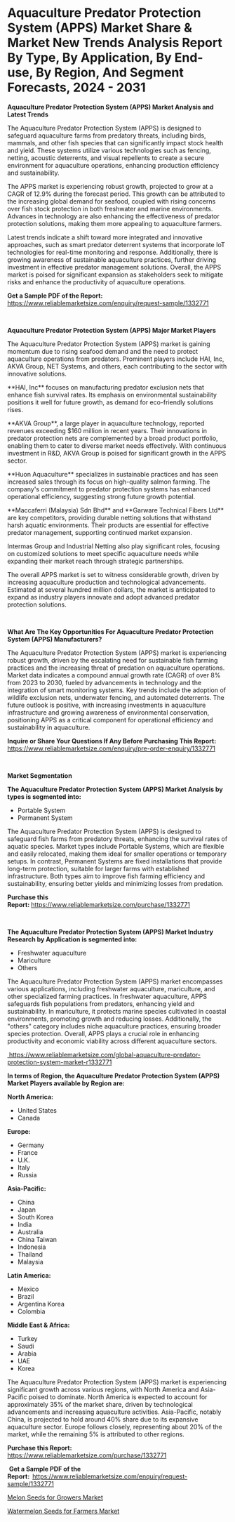 <p><h1>Aquaculture Predator Protection System (APPS) Market Share & Market New Trends Analysis Report By Type, By Application, By End-use, By Region, And Segment Forecasts, 2024 - 2031</h1></p><p><strong>Aquaculture Predator Protection System (APPS) Market Analysis and Latest Trends</strong></p>
<p><p>The Aquaculture Predator Protection System (APPS) is designed to safeguard aquaculture farms from predatory threats, including birds, mammals, and other fish species that can significantly impact stock health and yield. These systems utilize various technologies such as fencing, netting, acoustic deterrents, and visual repellents to create a secure environment for aquaculture operations, enhancing production efficiency and sustainability.</p><p>The APPS market is experiencing robust growth, projected to grow at a CAGR of 12.9% during the forecast period. This growth can be attributed to the increasing global demand for seafood, coupled with rising concerns over fish stock protection in both freshwater and marine environments. Advances in technology are also enhancing the effectiveness of predator protection solutions, making them more appealing to aquaculture farmers.</p><p>Latest trends indicate a shift toward more integrated and innovative approaches, such as smart predator deterrent systems that incorporate IoT technologies for real-time monitoring and response. Additionally, there is growing awareness of sustainable aquaculture practices, further driving investment in effective predator management solutions. Overall, the APPS market is poised for significant expansion as stakeholders seek to mitigate risks and enhance the productivity of aquaculture operations.</p></p>
<p><strong>Get a Sample PDF of the Report:&nbsp;</strong> <a href="https://www.reliablemarketsize.com/enquiry/request-sample/1332771?utm_campaign=1550&utm_medium=2&utm_source=Github&utm_content=ia&utm_term=01112024&utm_id=aquaculture-predator-protection-system-apps">https://www.reliablemarketsize.com/enquiry/request-sample/1332771</a></p>
<p>&nbsp;</p>
<p><strong>Aquaculture Predator Protection System (APPS) Major Market Players</strong></p>
<p><p>The Aquaculture Predator Protection System (APPS) market is gaining momentum due to rising seafood demand and the need to protect aquaculture operations from predators. Prominent players include HAI, Inc, AKVA Group, NET Systems, and others, each contributing to the sector with innovative solutions.</p><p>**HAI, Inc** focuses on manufacturing predator exclusion nets that enhance fish survival rates. Its emphasis on environmental sustainability positions it well for future growth, as demand for eco-friendly solutions rises.</p><p>**AKVA Group**, a large player in aquaculture technology, reported revenues exceeding $160 million in recent years. Their innovations in predator protection nets are complemented by a broad product portfolio, enabling them to cater to diverse market needs effectively. With continuous investment in R&D, AKVA Group is poised for significant growth in the APPS sector.</p><p>**Huon Aquaculture** specializes in sustainable practices and has seen increased sales through its focus on high-quality salmon farming. The company's commitment to predator protection systems has enhanced operational efficiency, suggesting strong future growth potential.</p><p>**Maccaferri (Malaysia) Sdn Bhd** and **Garware Technical Fibers Ltd** are key competitors, providing durable netting solutions that withstand harsh aquatic environments. Their products are essential for effective predator management, supporting continued market expansion.</p><p>Intermas Group and Industrial Netting also play significant roles, focusing on customized solutions to meet specific aquaculture needs while expanding their market reach through strategic partnerships.</p><p>The overall APPS market is set to witness considerable growth, driven by increasing aquaculture production and technological advancements. Estimated at several hundred million dollars, the market is anticipated to expand as industry players innovate and adopt advanced predator protection solutions.</p></p>
<p>&nbsp;</p>
<p><strong>What Are The Key Opportunities For Aquaculture Predator Protection System (APPS) Manufacturers?</strong></p>
<p><p>The Aquaculture Predator Protection System (APPS) market is experiencing robust growth, driven by the escalating need for sustainable fish farming practices and the increasing threat of predation on aquaculture operations. Market data indicates a compound annual growth rate (CAGR) of over 8% from 2023 to 2030, fueled by advancements in technology and the integration of smart monitoring systems. Key trends include the adoption of wildlife exclusion nets, underwater fencing, and automated deterrents. The future outlook is positive, with increasing investments in aquaculture infrastructure and growing awareness of environmental conservation, positioning APPS as a critical component for operational efficiency and sustainability in aquaculture.</p></p>
<p><strong>Inquire or Share Your Questions If Any Before Purchasing This Report:</strong> <a href="https://www.reliablemarketsize.com/enquiry/pre-order-enquiry/1332771?utm_campaign=1550&utm_medium=2&utm_source=Github&utm_content=ia&utm_term=01112024&utm_id=aquaculture-predator-protection-system-apps">https://www.reliablemarketsize.com/enquiry/pre-order-enquiry/1332771</a></p>
<p>&nbsp;</p>
<p><strong>Market Segmentation</strong></p>
<p><strong>The Aquaculture Predator Protection System (APPS) Market Analysis by types is segmented into:</strong></p>
<p><ul><li>Portable System</li><li>Permanent System</li></ul></p>
<p><p>The Aquaculture Predator Protection System (APPS) is designed to safeguard fish farms from predatory threats, enhancing the survival rates of aquatic species. Market types include Portable Systems, which are flexible and easily relocated, making them ideal for smaller operations or temporary setups. In contrast, Permanent Systems are fixed installations that provide long-term protection, suitable for larger farms with established infrastructure. Both types aim to improve fish farming efficiency and sustainability, ensuring better yields and minimizing losses from predation.</p></p>
<p><strong>Purchase this Report:&nbsp;</strong><a href="https://www.reliablemarketsize.com/purchase/1332771?utm_campaign=1550&utm_medium=2&utm_source=Github&utm_content=ia&utm_term=01112024&utm_id=aquaculture-predator-protection-system-apps">https://www.reliablemarketsize.com/purchase/1332771</a></p>
<p>&nbsp;</p>
<p><strong>The Aquaculture Predator Protection System (APPS) Market Industry Research by Application is segmented into:</strong></p>
<p><ul><li>Freshwater aquaculture</li><li>Mariculture</li><li>Others</li></ul></p>
<p><p>The Aquaculture Predator Protection System (APPS) market encompasses various applications, including freshwater aquaculture, mariculture, and other specialized farming practices. In freshwater aquaculture, APPS safeguards fish populations from predators, enhancing yield and sustainability. In mariculture, it protects marine species cultivated in coastal environments, promoting growth and reducing losses. Additionally, the "others" category includes niche aquaculture practices, ensuring broader species protection. Overall, APPS plays a crucial role in enhancing productivity and economic viability across different aquaculture sectors.</p></p>
<p><a href="https://www.reliablemarketsize.com/global-aquaculture-predator-protection-system-market-r1332771?utm_campaign=1550&utm_medium=2&utm_source=Github&utm_content=ia&utm_term=01112024&utm_id=aquaculture-predator-protection-system-apps">&nbsp;https://www.reliablemarketsize.com/global-aquaculture-predator-protection-system-market-r1332771</a></p>
<p><strong>In terms of Region, the Aquaculture Predator Protection System (APPS) Market Players available by Region are:</strong></p>
<p>
    <p> <strong> North America: </strong>
        <ul>
            <li>United States</li>
            <li>Canada</li>
        </ul>
        </p> 
    <p> <strong> Europe: </strong>
        <ul>
            <li>Germany</li>
            <li>France</li>
            <li>U.K.</li>
            <li>Italy</li>
            <li>Russia</li>
        </ul>
        </p> 
    <p> <strong> Asia-Pacific: </strong>
        <ul>
            <li>China</li>
            <li>Japan</li>
            <li>South Korea</li>
            <li>India</li>
            <li>Australia</li>
            <li>China Taiwan</li>
            <li>Indonesia</li>
            <li>Thailand</li>
            <li>Malaysia</li>
        </ul>
        </p> 
    <p> <strong> Latin America: </strong>
        <ul>
            <li>Mexico</li>
            <li>Brazil</li>
            <li>Argentina Korea</li>
            <li>Colombia</li>
        </ul>
        </p> 
    <p> <strong> Middle East & Africa: </strong>
        <ul>
            <li>Turkey</li>
            <li>Saudi</li>
            <li>Arabia</li>
            <li>UAE</li>
            <li>Korea</li>
        </ul>
    </p>
    </p>
<p><p>The Aquaculture Predator Protection System (APPS) market is experiencing significant growth across various regions, with North America and Asia-Pacific poised to dominate. North America is expected to account for approximately 35% of the market share, driven by technological advancements and increasing aquaculture activities. Asia-Pacific, notably China, is projected to hold around 40% share due to its expansive aquaculture sector. Europe follows closely, representing about 20% of the market, while the remaining 5% is attributed to other regions.</p></p>
<p><strong>Purchase this Report: </strong><a href="https://www.reliablemarketsize.com/purchase/1332771?utm_campaign=1550&utm_medium=2&utm_source=Github&utm_content=ia&utm_term=01112024&utm_id=aquaculture-predator-protection-system-apps">https://www.reliablemarketsize.com/purchase/1332771</a></p>
<p>&nbsp;<strong>Get a Sample PDF of the Report:&nbsp;&nbsp;</strong><a href="https://www.reliablemarketsize.com/enquiry/request-sample/1332771?utm_campaign=1550&utm_medium=2&utm_source=Github&utm_content=ia&utm_term=01112024&utm_id=aquaculture-predator-protection-system-apps">https://www.reliablemarketsize.com/enquiry/request-sample/1332771</a></p>
<p><strong></strong></p>
<p><p><a href="https://github.com/princecrrt6i/Market-Research-Report-List-1/blob/main/melon-seeds-for-growers-market.md?utm_campaign=1550&utm_medium=2&utm_source=Github&utm_content=ia&utm_term=01112024&utm_id=aquaculture-predator-protection-system-apps">Melon Seeds for Growers Market</a></p><p><a href="https://github.com/ChiragRp1/Market-Research-Report-List-6/blob/main/watermelon-seeds-for-farmers-market.md?utm_campaign=1550&utm_medium=2&utm_source=Github&utm_content=ia&utm_term=01112024&utm_id=aquaculture-predator-protection-system-apps">Watermelon Seeds for Farmers Market</a></p></p>